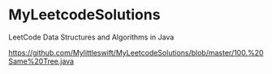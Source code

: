 # MyLeetcodeSolutions
LeetCode Data Structures and Algorithms in Java

https://github.com/Mylittleswift/MyLeetcodeSolutions/blob/master/100.%20Same%20Tree.java


